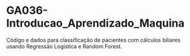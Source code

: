 # GA036-Introducao_Aprendizado_Maquina
Código e dados para classificação de pacientes com cálculos biliares usando Regressão Logística e Random Forest.

